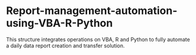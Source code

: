 # Report-management-automation-using-VBA-R-Python
This structure integrates operations on VBA, R and Python to fully automate a daily data report creation and transfer solution.
